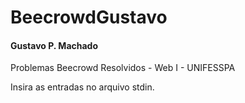 <h1>BeecrowdGustavo</h1>
<h4>Gustavo P. Machado</h4>
Problemas Beecrowd Resolvidos - Web I - UNIFESSPA

Insira as entradas no arquivo stdin.
